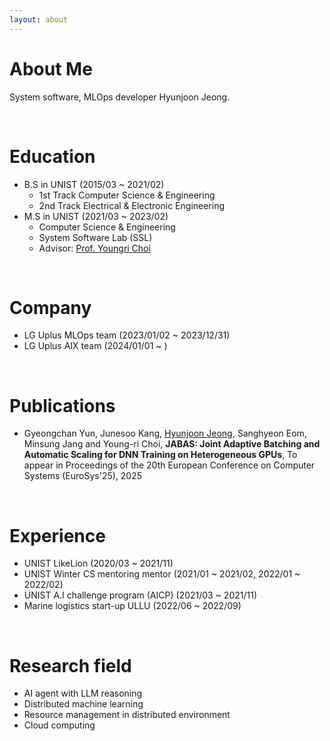 ```yaml
---
layout: about 
---
```


# About Me
System software, MLOps developer Hyunjoon Jeong.

<br/>

# Education
* B.S in UNIST (2015/03 ~ 2021/02)
  * 1st Track Computer Science & Engineering
  * 2nd Track Electrical & Electronic Engineering
* M.S in UNIST (2021/03 ~ 2023/02)
  * Computer Science & Engineering
  * System Software Lab (SSL)
  * Advisor: [Prof. Youngri Choi](https://ychoi.unist.ac.kr/)

<br/>

# Company
* LG Uplus MLOps team (2023/01/02 ~ 2023/12/31)
* LG Uplus AIX team (2024/01/01 ~ )

<br/>

# Publications
* Gyeongchan Yun, Junesoo Kang, <ins>Hyunjoon Jeong</ins>, Sanghyeon Eom, Minsung Jang and Young-ri Choi, <strong>JABAS: Joint Adaptive Batching and Automatic Scaling for DNN Training on Heterogeneous GPUs</strong>, To appear in Proceedings of the 20th European Conference on Computer Systems (EuroSys'25), 2025

<br/>

# Experience
* UNIST LikeLion (2020/03 ~ 2021/11)
* UNIST Winter CS mentoring mentor (2021/01 ~ 2021/02, 2022/01 ~ 2022/02)
* UNIST A.I challenge program (AICP) (2021/03 ~ 2021/11)
* Marine logistics start-up ULLU (2022/06 ~ 2022/09)

<br/>

# Research field
* AI agent with LLM reasoning
* Distributed machine learning
* Resource management in distributed environment
* Cloud computing
